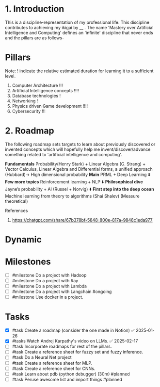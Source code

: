
# 1. Introduction
This is a discipline-representation of my professional life. This discipline contributes to achieving my ikigai by __ . The name 'Mastery over Artificial Intelligence and Computing' defines an 'infinite' discipline that never ends and the pillars are as follows-
# Pillars
Note: ! indicate the relative estimated duration for learning it to a sufficient level.
1. Computer Architecture !!!
2. Artificial Intelligence concepts !!!!
3. Database technologies !
4. Networking !
5. Physics driven Game development !!!!
6. Cybersecurity !!!
# 2. Roadmap
The following roadmap sets targets to learn about previously discovered or invented concepts which will hopefully help me invent/discover/advance something related to 'artificial intelligence and computing'.

**Fundamentals**
Probability(Henry Stark) + Linear Algebra (G. Strang) + Vector Calculus, Linear Algebra and Differential forms, a unified approach (Hubbard)→ High dimensional probability
**Main**
PRML + Deep Learning
⬇️
**Few more topics**
Reinforcement learning + NLP
⬇️
**Philosophical dive**
Jayne’s probability + AI (Russel + Norvig)
⬇️
**First step into the deep ocean**
Machine learning from theory to algorithms (Shai Shalev) (Measure theoretical)

References
1. https://chatgpt.com/share/67b378bf-5848-800e-817a-9848c1eda977


# Dynamic

# Milestones
- [ ] #milestone Do a project with Hadoop
- [ ] #milestone Do a project with Ray
- [ ] #milestone Do a project with Lambda
- [ ] #milestone Do a project with Langchain #ongoing 
- [ ] #milestone Use docker in a project.

# Tasks
- [x] #task Create a roadmap (consider the one made in Notion) ✅ 2025-01-26
- [x] #tasks Watch Andrej Karpathy's video on LLMs. ✅ 2025-02-17
- [ ] #task Incorporate roadmaps for rest of the pillars.
- [ ] #task Create a reference sheet for fuzzy set and fuzzy inference.
- [ ] #task Do a Neural Net project
- [ ] #task Create a reference sheet for MLP.
- [ ] #task Create a reference sheet for CNNs.
- [ ] #task Learn about pdb (python debugger) (30m) #planned
- [ ] #task Peruse awesome list and import things #planned
